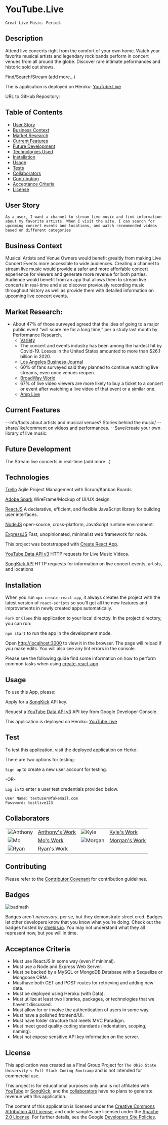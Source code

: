 # YouTube.Live

```
Great Live Music. Period.

```

## Description 

Attend live concerts right from the comfort of your own home.  Watch your favorite musical artists and legendary rock bands perform in concert venues from all around the globe. Discover rare intimate peformances and historic sold out shows. 

Find/Search/Stream (add more...)


The is application is deployed on Heroku: [YouTube.Live](/)

URL to GitHub Repository: 


## Table of Contents
* [User Story](#user-story)
* [Business Context](#business-context)
* [Market Research](#market-research)
* [Current Features](#current-features)
* [Future Development](#future-development)
* [Technologies Used](#technologies-used)
* [Installation](#installation)
* [Usage](#usage)
* [Tests](#Tests)
* [Collaborators](#collaborators)
* [Contributing](#contributing)
* [Acceptance Criteria](#acceptance_criteria)
* [License](#license)


## User Story

```
As a user, I want a channel to stream live music and find information about my favorite artists. When I visit the site, I can search for upcoming concert events and locations, and watch recommended videos based on different categories

```

## Business Context

Musical Artists and Venue Owners would benefit grealtly from making Live Concert Events more accessible to wide audiences. Creating a channel to stream live music would provide a safer and more afforfable concert experience for viewers and generate more revenue for both parties. Audience would benefit from an app that allows them to stream live concerts in real-time and also discover previously recording music throughout history as well as provide them with detailed information on upcoming live concert events.
## Market Research:

* About 47% of those surveyed agreed that the idea of going to a major public  event “will scare me for a long time,” per a study last month by Performance Research.
     - [Variety](https://variety.com/2020/digital/news/post-pandemic-streaming-tv-increase-1234589195/)
    * The concert and events industry has been among the hardest hit by Covid-19. Losses in the United States amounted to more than $26.1 billion in 2020.
     - [Los Angeles Business Journal](https://labusinessjournal.com/news/2021/mar/01/are-virtual-concerts-future-live-entertainment/)
    * 60% of fans surveyed said they planned to continue watching live streams, even once venues reopen. 
     - [BroadWay World](https://www.broadwayworld.com/bwwmusic/article/Bandsintown-Finds-Unique-Insights-into-Music-Live-Streaming-with-Fan-and-Artist-Surveys-20200824)
    * 67% of live video viewers are more likely to buy a ticket to a concert or event after watching a live video of that event or a similar one. 
    - [Amp Live](/)
 
## Current Features

--info/facts about artists and musical venues? Stories behind the music/
--share/like/comment on videos and performances.
--Save/create your own library of live music. 

## Future Development

The Stream live concerts in real-time (add more...)

## Technologies 


[Trello](https://trello.com/) Agile Project Management with Scrum/Kanban Boards

[Adobe Spark](https://spark.adobe.com/page/tRIlDi39DdX6h/) WireFrame/Mockup of UI/UX design.

[ReactJS](https://github.com/facebook/react) A declarative, efficient, and flexible JavaScript library for building user interfaces.

[NodeJS](https://github.com/nodejs/node) open-source, cross-platform, JavaScript runtime environment.

[ExpressJS](https://github.com/expressjs) Fast, unopinionated, minimalist web framework for node.

This project was bootstrapped with [Create React App](https://github.com/facebookincubator/create-react-app).


[YouTube Data API v3](https://console.cloud.google.com/apis/library/youtube.googleapis.com?project=vaulted-channel-306702) HTTP requests for Live Music Videos.

[SongKick API](https://www.songkick.com/developer) HTTP requests for information on live concert events, artists, and locations

## Installation

When you run `npx create-react-app`, it always creates the project with the latest version of `react-scripts` so you’ll get all the new features and improvements in newly created apps automatically.

`Fork` or `Clone` this application to your local directoy. In the project directory, you can run:

`npm start` to run the app in the development mode.

Open [http://localhost:3000](http://localhost:3000) to view it in the browser. The page will reload if you make edits. You will also see any lint errors in the console.

Please see the following guide find some information on how to perform common tasks when using [create-react-app](client/README.md)

## Usage 

To use this App, please:

Apply for a [SongKick](https://www.songkick.com/api_key_requests/new) API key.

Request a [YouTube Data API v3](https://developers.google.com/youtube?hl=en) API key from Google Developer Console.

This application is deployed on Heroku: [YouTube.Live](/)


## Test

To test this application, visit the deployed application on Herko: 

There are two options for testing:

`Sign up` to create a new user account for testing.

-OR-

`Log in` to enter a user test credentials provided below.

```
User Name: testuser@fakemail.com
Password: testlive123
```



## Collaborators

|           |            |            |            |
|-----------|------------|------------|------------|
|![Anthony](/client/src/images/anthony.jpeg?raw=true "Anthony DeCapite")|[Anthony's Work](https://github.com/adecapite)|![Kyle](/client/src/images/kyle.jpeg?raw=true "Kyle Young")|[Kyle's Work](https://github.com/Youngin9210)
|![Mo](/client/src/images/mo.png?raw=true "Mo Ager")|[Mo's Work](https://github.com/moagermo)|![Morgan](/client/src/images/morgan.png?raw=true "Morgan Schall")|[Morgan's Work](https://github.com/mschall217)|
|![Ryan](/client/src/images/ryan.jpeg?raw=true "Ryan Evans")|[Ryan's Work](https://github.com/rdevans87)|

## Contributing

Please refer to the [Contributor Covenant](https://www.contributor-covenant.org/) for contribution guidelines.


## Badges

![badmath](https://img.shields.io/github/languages/top/nielsenjared/badmath)

Badges aren't _necessary_, per se, but they demonstrate street cred. Badges let other developers know that you know what you're doing. Check out the badges hosted by [shields.io](https://shields.io/). You may not understand what they all represent now, but you will in time.

## Acceptance Criteria

* Must use ReactJS in some way (even if minimal).
* Must use a Node and Express Web Server.
* Must be backed by a MySQL or MongoDB Database with a Sequelize or Mongoose ORM.
* Musthave both GET and POST routes for retrieving and adding new data.
* Must be deployed using Heroku (with Data).
* Must utilize at least two libraries, packages, or technologies that we haven’t discussed.
* Must allow for or involve the authentication of users in some way.    
* Must have a polished frontend/UI.
* Must have folder structure that meets MVC Paradigm.
* Must meet good quality coding standards (indentation, scoping, naming).
* Must not expose sensitive API key information on the server.


## License

This application was created as a Final Group Project for `The Ohio State University's Full Stack Coding Bootcamp` and is not intended for commercial use. 

This project is for educational purposes only and is not affiliated with [YouTube](https://developers.google.com/terms?hl=en) or [SongKick](https://www.songkick.com/developer/api-terms-of-use), and the [collaborators](#collaborators) have no plans to generate revenue with this application. 

The content of this application is licensed under the [Creative Commons Attribution 4.0 License](https://creativecommons.org/licenses/by/4.0/), and code samples are licensed under the [Apache 2.0 License](https://www.apache.org/licenses/LICENSE-2.0). For further details, see the Google [Developers Site Policies](https://developers.google.com/terms/site-policies). 

